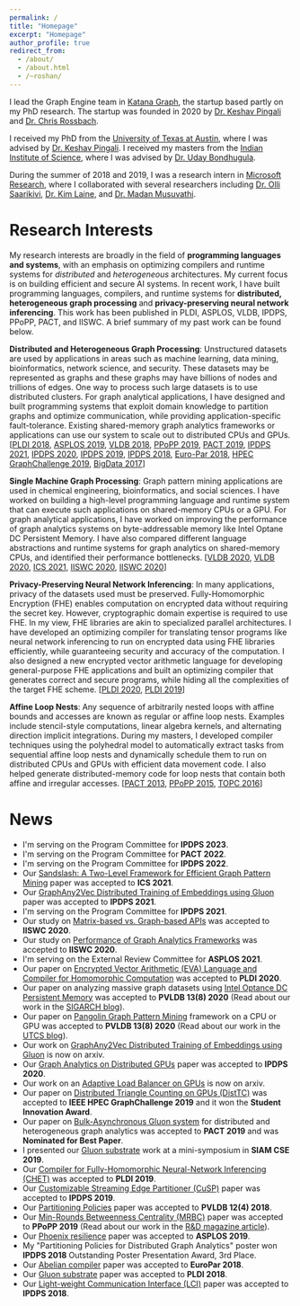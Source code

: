 ```yaml
---
permalink: /
title: "Homepage"
excerpt: "Homepage"
author_profile: true
redirect_from:
  - /about/
  - /about.html
  - /~roshan/
---
```


I lead the Graph Engine team in [Katana Graph](https://katanagraph.com/),
the startup based partly on my PhD research.
The startup was founded in 2020 by
[Dr. Keshav Pingali](https://www.cs.utexas.edu/~pingali/) and
[Dr. Chris Rossbach](https://www.cs.utexas.edu/~rossbach/).

I received my PhD from the [University of Texas at Austin](https://www.cs.utexas.edu/),
where I was advised by [Dr. Keshav Pingali](https://www.cs.utexas.edu/~pingali/).
I received my masters from the
[Indian Institute of Science](https://www.csa.iisc.ac.in/), where I was advised by
[Dr. Uday Bondhugula](https://www.csa.iisc.ac.in/~udayb/).

During the summer of 2018 and 2019, I was a research intern in
[Microsoft Research](https://www.microsoft.com/en-us/research/group/research-in-software-engineering-rise/),
where I collaborated with several researchers including
[Dr. Olli Saarikivi](https://www.microsoft.com/en-us/research/people/olsaarik/),
[Dr. Kim Laine](https://www.microsoft.com/en-us/research/people/kilai/), and
[Dr. Madan Musuvathi](https://www.microsoft.com/en-us/research/people/madanm/).

# Research Interests

My research interests are broadly in the field of
**programming languages and systems**,
with an emphasis on optimizing compilers and runtime systems for
*distributed* and *heterogeneous* architectures.
My current focus is on building
efficient and secure AI systems. In recent work,
I have built programming languages, compilers, and runtime systems for
**distributed, heterogeneous graph processing** and
**privacy-preserving neural network inferencing**.
This work has been published in PLDI, ASPLOS, VLDB, IPDPS, PPoPP, PACT, and IISWC.
A brief summary of my past work can be found below.
<!-- My goal is to build domain-specific
**programming languages, compilers, and runtime systems**
that make it easy to develop efficient
**graph processing**
on large-scale *distributed* clusters,
while utilizing *heterogeneous* architectures.
<!-- Towards this goal,
I have built programming systems for
*distributed and heterogeneous graph analytics*
and
*privacy-preserving neural network inferencing*.
My vision is to enable
developers to express their application
in a domain-specific language
and run it efficiently on a variety of architectures
under different scenarios like sparsity or privacy of the datasets. -->
<!-- and
introduces new techniques in programming systems
for sparse computing and privacy-preserving applications respectively.  -->

<!-- Existing computers have complex parallel architectures including
heterogeneous processors like CPUs and GPUs, non-uniform memory, and
non-volatile memory.
It is tedious for application developers to get good performance
without utilizing the architectural features.
Existing programs come from diverse application domains and are written
by experts in those domains, rather than experts in parallel programming.
It is also difficult to get good performance unless
the domain expertise is exploited.
I aim to bridge the gap between application domain experts and
parallel architectures
by working on *programming models, compilers, and
runtimes that enable application developers to extract performance
from parallel architectures with little effort*.  -->

**Distributed and Heterogeneous Graph Processing**:
Unstructured datasets are used by applications in areas such as
machine learning,
data mining, bioinformatics, network science, and security.
These datasets may be represented as graphs and these graphs may have
billions of nodes and trillions of edges.
One way to process such large datasets is to use distributed clusters.
For graph analytical applications, I have designed and built
programming systems that exploit domain knowledge to partition graphs
and optimize communication,
while providing application-specific fault-tolerance.
Existing shared-memory graph analytics frameworks or applications
can use our system to scale out to distributed CPUs and GPUs.
[[PLDI 2018](https://roshandathathri.github.io/publication/2018-pldi),
[ASPLOS 2019](https://roshandathathri.github.io/publication/2019-asplos),
[VLDB 2018](https://roshandathathri.github.io/publication/2018-vldb),
[PPoPP 2019](https://roshandathathri.github.io/publication/2019-ppopp),
[PACT 2019](https://roshandathathri.github.io/publication/2019-pact),
[IPDPS 2021](https://roshandathathri.github.io/publication/2021-ipdps),
[IPDPS 2020](https://roshandathathri.github.io/publication/2020-ipdps),
[IPDPS 2019](https://roshandathathri.github.io/publication/2019-ipdps),
[IPDPS 2018](https://roshandathathri.github.io/publication/2018-ipdps),
[Euro-Par 2018](https://roshandathathri.github.io/publication/2018-europar),
[HPEC GraphChallenge 2019](https://roshandathathri.github.io/publication/2019-graphchallenge),
[BigData 2017](https://roshandathathri.github.io/publication/2017-bigdata)]
<!-- I intend to build on this to support
*distributed and heterogeneous systems for sparse computation
like graph databases, graph mining, graph embeddings,
sparse deep learning, and mesh-based numerical simulation*. -->

**Single Machine Graph Processing**:
Graph pattern mining applications are used in chemical engineering,
bioinformatics, and social sciences. I have worked on building a
high-level programming language and runtime system that can execute
such applications on shared-memory CPUs or a GPU. For graph analytical
applications, I have worked on improving the performance of graph
analytics systems on byte-addressable memory like Intel Optane DC Persistent Memory.
I have also compared different language abstractions and
runtime systems for graph analytics on shared-memory CPUs, and
identified their performance bottlenecks.
[[VLDB 2020](https://roshandathathri.github.io/publication/2020-vldb-1),
[VLDB 2020](https://roshandathathri.github.io/publication/2020-vldb-2),
[ICS 2021](https://dl.acm.org/doi/10.1145/3447818.3460359),
[IISWC 2020](https://roshandathathri.github.io/publication/2020-iiswc-1),
[IISWC 2020](https://roshandathathri.github.io/publication/2020-iiswc-2)]

**Privacy-Preserving Neural Network Inferencing**:
In many applications, privacy of the datasets used must be preserved.
Fully-Homomorphic Encryption (FHE) enables computation on encrypted data
without requiring the secret key.
However, cryptographic domain expertise is required to use FHE.
In my view, FHE libraries are akin to specialized parallel architectures.
I have developed an optimizing compiler for
translating tensor programs like neural network inferencing
to run on encrypted data using FHE libraries
efficiently, while guaranteeing security and accuracy
of the computation.
I also designed a new encrypted vector arithmetic language for developing
general-purpose FHE applications
and built an optimizing compiler that generates correct and secure programs,
while hiding all the complexities of the target FHE scheme.
[[PLDI 2020](https://roshandathathri.github.io/publication/2020-pldi),
[PLDI 2019](https://roshandathathri.github.io/publication/2019-pldi)]
<!-- Building on this, I intend to help program *privacy-preserving
applications including large-scale data analytics and databases*. -->

<!-- **Threat Detection Using Graph Querying**: In this project supported by DARPA, property
graphs with attributes are built from event logs on machines. Advanced Persistent
Threats (APT) on these machines are detected by querying the property graphs for
specific patterns. I have designed a compiler for running these queries efficiently
so that APTs can be detected in real-time. -->

**Affine Loop Nests**:
Any sequence of arbitrarily nested loops with affine bounds and accesses
are known as regular or affine loop nests.
Examples include
stencil-style computations, linear algebra kernels,
and alternating direction implicit integrations.
During my masters, I developed compiler techniques using the polyhedral model
to automatically extract tasks from sequential affine loop nests and
dynamically schedule them to run on distributed CPUs and
GPUs with efficient data movement code.
I also helped generate distributed-memory code for loop nests
that contain both affine and irregular accesses.
[[PACT 2013](https://roshandathathri.github.io/publication/2013-pact),
[PPoPP 2015](https://roshandathathri.github.io/publication/2015-ppopp),
[TOPC 2016](https://roshandathathri.github.io/publication/2016-topc)]

# News

* I'm serving on the Program Committee for **IPDPS 2023**.
* I'm serving on the Program Committee for **PACT 2022**.
* I'm serving on the Program Committee for **IPDPS 2022**.
* Our [Sandslash: A Two-Level Framework for Efficient Graph Pattern Mining](https://dl.acm.org/doi/10.1145/3447818.3460359) paper was accepted to **ICS 2021**.
* Our [GraphAny2Vec Distributed Training of Embeddings using Gluon](https://roshandathathri.github.io/publication/2021-ipdps) paper was accepted to **IPDPS 2021**.
* I'm serving on the Program Committee for **IPDPS 2021**.
* Our study on [Matrix-based vs. Graph-based APIs](https://roshandathathri.github.io/publication/2020-iiswc-2) was accepted to **IISWC 2020**.
* Our study on [Performance of Graph Analytics Frameworks](https://roshandathathri.github.io/publication/2020-iiswc-1) was accepted to **IISWC 2020**.
* I'm serving on the External Review Committee for **ASPLOS 2021**.
* Our paper on [Encrypted Vector Arithmetic (EVA) Language and Compiler for Homomorphic Computation](https://roshandathathri.github.io/publication/2020-pldi) was accepted to **PLDI 2020**.
* Our paper on analyzing massive graph datasets using [Intel Optance DC Persistent Memory](https://roshandathathri.github.io/publication/2020-vldb-2) was accepted to **PVLDB 13(8) 2020** (Read about our work in the [SIGARCH blog](https://www.sigarch.org/using-intel-optane-dc-persistent-memory-for-in-memory-graph-analytics/)).
* Our paper on [Pangolin Graph Pattern Mining](https://roshandathathri.github.io/publication/2020-vldb-1) framework on a CPU or GPU was accepted to **PVLDB 13(8) 2020** (Read about our work in the [UTCS blog](https://www.cs.utexas.edu/news/2020/pangolin-efficient-and-flexible-graph-mining-system-cpu-and-gpu)).
* Our work on [GraphAny2Vec Distributed Training of Embeddings using Gluon](http://arxiv.org/abs/1909.03359) is now on arxiv.
* Our [Graph Analytics on Distributed GPUs](https://roshandathathri.github.io/publication/2020-ipdps) paper was accepted to **IPDPS 2020**.
* Our work on an [Adaptive Load Balancer on GPUs](https://arxiv.org/abs/1911.09135) is now on arxiv.
* Our paper on [Distributed Triangle Counting on GPUs (DistTC)](https://roshandathathri.github.io/publication/2019-graphchallenge) was accepted to **IEEE HPEC GraphChallenge 2019** and it won the **Student Innovation Award**.
* Our paper on [Bulk-Asynchronous Gluon system](https://roshandathathri.github.io/publication/2019-pact) for distributed and heterogeneous graph analytics was accepted to **PACT 2019** and was **Nominated for Best Paper**.
* I presented our [Gluon substrate](https://roshandathathri.github.io/publication/2018-pldi) work at a mini-symposium in **SIAM CSE 2019**.
* Our [Compiler for Fully-Homomorphic Neural-Network Inferencing (CHET)](https://roshandathathri.github.io/publication/2019-pldi) was accepted to **PLDI 2019**.
* Our [Customizable Streaming Edge Partitioner (CuSP)](https://roshandathathri.github.io/publication/2019-ipdps) paper was accepted to **IPDPS 2019**.
* Our [Partitioning Policies](https://roshandathathri.github.io/publication/2018-vldb) paper was accepted to **PVLDB 12(4) 2018**.
* Our [Min-Rounds Betweenness Centrality (MRBC)](https://roshandathathri.github.io/publication/2019-ppopp) paper was accepted to **PPoPP 2019** (Read about our work in the [R&D magazine article](https://www.rdmag.com/article/2019/04/determining-importance-connections-unstructured-data)).
* Our [Phoenix resilience](https://roshandathathri.github.io/publication/2019-asplos) paper was accepted to **ASPLOS 2019**.
* My "Partitioning Policies for Distributed Graph Analytics" poster won **IPDPS 2018** Outstanding Poster Presentation Award, 3rd Place.
* Our [Abelian compiler](https://roshandathathri.github.io/publication/2018-europar) paper was accepted to **EuroPar 2018**.
* Our [Gluon substrate](https://roshandathathri.github.io/publication/2018-pldi) paper was accepted to **PLDI 2018**.
* Our [Light-weight Communication Interface (LCI)](https://roshandathathri.github.io/publication/2018-ipdps) paper was accepted to **IPDPS 2018**.
